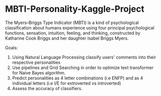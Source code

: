 # MBTI-Personality-Kaggle-Project
The Myers–Briggs Type Indicator (MBTI) is a kind of psychological classification about humans experience using four principal psychological functions, sensation, intuition, feeling, and thinking, constructed by Katharine Cook Briggs and her daughter Isabel Briggs Myers.

Goals:
1. Using Natural Language Processing classify users' comments into their respective personalities
2. Use pipelines and Grid Searching in order to optimize text transformer for Naive Bayes algorithm.
3. Predict personalities as 4 letter combinations (i.e ENFP) and as 4 individual letters (i.e I/E for extroverted vs introverted)
4. Assess the accuracy of classifiers. 
